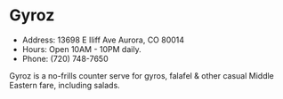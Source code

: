 # Gyroz

* Address: 13698 E Iliff Ave Aurora, CO 80014
* Hours: Open 10AM - 10PM daily.
* Phone: (720) 748-7650

Gyroz is a no-frills counter serve for gyros, falafel & other casual Middle Eastern fare, including salads.
